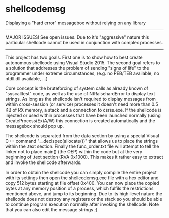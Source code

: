# shellcodemsg
Displaying a "hard error" messagebox without relying on any library

______________________________
MAJOR ISSUES! See open issues.
Due to it's "aggressive" nature this particular shellcode cannot be used in conjunction with complex processes.
______________________________

This project has two goals.
First one is to show how to best create autonomous shellcode using Visual Studio 2015.
The second goal refers to a solution that addresses the problem of sending "signs of life" to the programmer
under extreme circumstances, (e.g. no PEB/TEB available, no ntdll.dll available, ...)

Core concept is the bruteforcing of system calls as already known of "syscalltest" code, as well as the use of NtRaisehardError to display text strings.
As long as the shellcode isn't required to display messages from within cross-session (or service) processes
it doesn't need more than 0.5 KB of RX memory, a stack and a connection to csrss.exe.
If the shellcode is injected or used within processes that have been launched normally (using CreateProcess(Ex)A/W)
this connection is created automatically and the messagebox should pop up.

The shellcode is separated from the data section by using a special Visual C++ command "__declspec(allocate())"
that allows us to place the strings within the .text section. Finally the func_order.txt file will attempt to tell
the linker not to place main() (the OEP) within the code but at the very beginning of .text section (RVA 0x1000). This makes it rather easy to extract and invoke the shellcode afterwards.

In order to obtain the shellcode you can simply compile the entire project with its settings then open the shellcodemsg.exe file with a hex editor and copy 512 bytes starting at file offset 0x400. You can now place the copied bytes at any memory position of a process, which fulfils the restrictions mentioned above, and jump to its beginning. Due to its high-level nature the shellcode does not destroy any registers or the stack so you should be able to continue program execution normally after invoking the shellcode. Note that you can also edit the message strings ;) 
